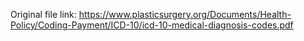 Original file link: https://www.plasticsurgery.org/Documents/Health-Policy/Coding-Payment/ICD-10/icd-10-medical-diagnosis-codes.pdf
